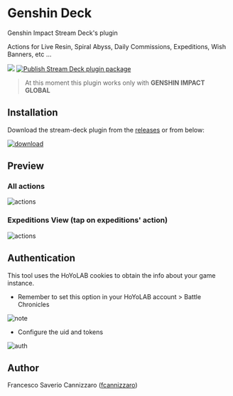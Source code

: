 # Genshin Deck
Genshin Impact Stream Deck's plugin

Actions for Live Resin, Spiral Abyss, Daily Commissions, Expeditions, Wish Banners, etc ...

[![](https://img.shields.io/badge/Stream%20Deck%20SDK-for%20Node.js-green)](https://github.com/stream-deck-for-node/sdk)
[![Publish Stream Deck plugin package](https://github.com/fcannizzaro/genshin-deck/actions/workflows/build-package-plugin.yml/badge.svg)](https://github.com/fcannizzaro/genshin-deck/actions/workflows/build-package-plugin.yml)

> At this moment this plugin works only with **GENSHIN IMPACT GLOBAL**

## Installation

Download the stream-deck plugin from the [releases](https://github.com/fcannizzaro/genshin-deck/releases)
or from below:

[![download](https://github.com/fcannizzaro/genshin-deck/blob/main/media/download.png?raw=true)](https://github.com/fcannizzaro/genshin-deck/releases/latest)

## Preview

### All actions
![actions](https://github.com/fcannizzaro/genshin-deck/blob/main/media/actions.png?raw=true)

### Expeditions View (tap on expeditions' action)
![actions](https://github.com/fcannizzaro/genshin-deck/blob/main/media/expeditions-view.png?raw=true)

## Authentication

This tool uses the HoYoLAB cookies to obtain the info about your game instance.

- Remember to set this option in your HoYoLAB account > Battle Chronicles

![note](https://github.com/fcannizzaro/genshin-deck/blob/main/media/note.png?raw=true)

- Configure the uid and tokens

![auth](https://github.com/fcannizzaro/genshin-deck/blob/main/media/authentication.png?raw=true)

## Author

Francesco Saverio Cannizzaro ([fcannizzaro](https://github.com/fcannizzaro))
